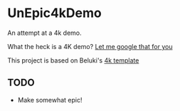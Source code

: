 # UnEpic4kDemo

An attempt at a 4k demo.

What the heck is a 4K demo? [Let me google that for you](https://en.wikipedia.org/wiki/Demo_(computer_programming))

This project is based on Beluki's [4k template](https://github.com/Beluki/4k)

TODO
----
- Make somewhat epic!
